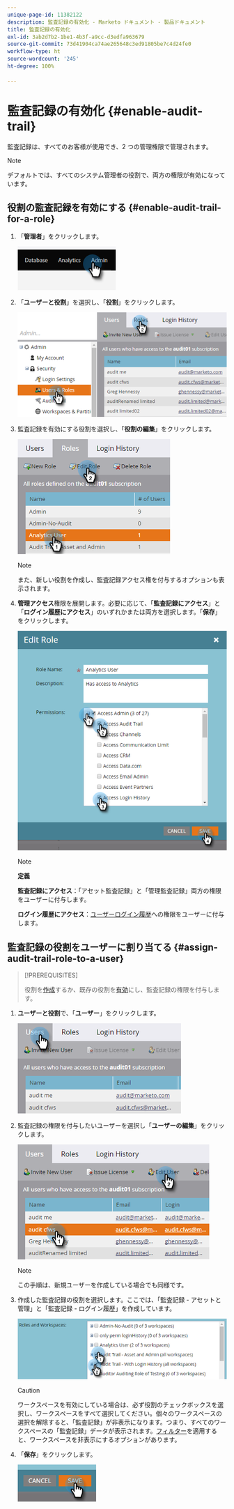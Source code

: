 ```yaml
---
unique-page-id: 11382122
description: 監査記録の有効化 - Marketo ドキュメント - 製品ドキュメント
title: 監査記録の有効化
exl-id: 3ab2d7b2-1be1-4b3f-a9cc-d3edfa963679
source-git-commit: 73d41904ca74ae265648c3ed91805be7c4d24fe0
workflow-type: ht
source-wordcount: '245'
ht-degree: 100%

---
```


# 監査記録の有効化 {#enable-audit-trail}

監査記録は、すべてのお客様が使用でき、2 つの管理権限で管理されます。

>[!NOTE]
>
>デフォルトでは、すべてのシステム管理者の役割で、両方の権限が有効になっています。

## 役割の監査記録を有効にする {#enable-audit-trail-for-a-role}

1. 「**管理者**」をクリックします。

   ![](assets/enable-audit-trail-1.png)

1. 「**ユーザーと役割**」を選択し、「**役割**」をクリックします。

   ![](assets/enable-audit-trail-2.png)

1. 監査記録を有効にする役割を選択し、「**役割の編集**」をクリックします。

   ![](assets/enable-audit-trail-3.png)

   >[!NOTE]
   >
   >また、新しい役割を作成し、監査記録アクセス権を付与するオプションも表示されます。

1. **管理アクセス**&#x200B;権限を展開します。必要に応じて、「**監査記録にアクセス**」と「**ログイン履歴にアクセス**」のいずれかまたは両方を選択します。「**保存**」をクリックします。

   ![](assets/enable-audit-trail-4.png)

   >[!NOTE]
   >
   >**定義**
   >
   >**監査記録にアクセス**：「アセット監査記録」と「管理監査記録」両方の権限をユーザーに付与します。
   >
   >**ログイン履歴にアクセス**：[ユーザーログイン履歴](/help/marketo/product-docs/administration/audit-trail/user-login-history.md)への権限をユーザーに付与します。

## 監査記録の役割をユーザーに割り当てる {#assign-audit-trail-role-to-a-user}

>[!PREREQUISITES]
>
>役割を[作成](/help/marketo/product-docs/administration/users-and-roles/create-delete-edit-and-change-a-user-role.md#create-a-role)するか、既存の役割を[有効](#enable-audit-trail)にし、監査記録の権限を付与します。

1. **ユーザーと役割**&#x200B;で、「**ユーザー**」をクリックします。

   ![](assets/enable-audit-trail-5.png)

1. 監査記録の権限を付与したいユーザーを選択し「**ユーザーの編集**」をクリックします。

   ![](assets/enable-audit-trail-6.png)

   >[!NOTE]
   >
   >この手順は、新規ユーザーを作成している場合でも同様です。

1. 作成した監査記録の役割を選択します。ここでは、「監査記録 - アセットと管理」と「監査記録 - ログイン履歴」を作成しています。

   ![](assets/enable-audit-trail-7.png)

   >[!CAUTION]
   >
   >ワークスペースを有効にしている場合は、必ず役割のチェックボックスを選択し、ワークスペースをすべて選択してください。個々のワークスペースの選択を解除すると、「監査記録」が非表示になります。つまり、すべてのワークスペースの「監査記録」データが表示されます。[フィルター](/help/marketo/product-docs/administration/audit-trail/filtering-in-audit-trail.md)を適用すると、ワークスペースを非表示にするオプションがあります。

1. 「**保存**」をクリックします。

   ![](assets/enable-audit-trail-8.png)
